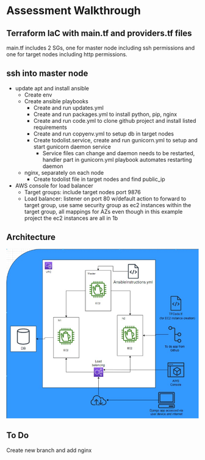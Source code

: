 # Assessment Walkthrough 
## Terraform IaC with main.tf and providers.tf files
main.tf includes 2 SGs, one for master node including ssh permissions and one for target nodes including http permissions.

## ssh into master node
* update apt and install ansible
    - Create env
    - Create ansible playbooks
        - Create and run updates.yml
        - Create and run packages.yml to install python, pip, nginx 
        - Create and run code.yml to clone github project and install listed requirements 
        - Create and run copyenv.yml to setup db in target nodes 
        - Create todolist.service, create and run gunicorn.yml to setup and start gunicorn daemon service
            - Service files can change and daemon needs to be restarted, handler part in gunicorn.yml playbook automates restarting daemon 
    - nginx, separately on each node
        - Create todolist file in target nodes and find public_ip
* AWS console for load balancer
    - Target groups: include target nodes port 9876
    - Load balancer: listener on port 80 w/default action to forward to target group, use same security group as ec2 instances within the target group, all mappings for AZs even though in this example project the ec2 instances are all in 1b

## Architecture
![Architecture behind deployment of To Do App](https://github.com/adasMatt/w05Ansible/blob/master/images/toDoAppTFAnsibleArch.jpg "To do app ")

## To Do
Create new branch and add nginx
